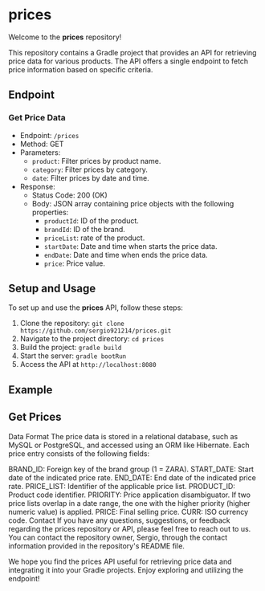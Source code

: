 # prices

Welcome to the **prices** repository!

This repository contains a Gradle project that provides an API for retrieving price data for various products. The API offers a single endpoint to fetch price information based on specific criteria.

## Endpoint

### Get Price Data

- Endpoint: `/prices`
- Method: GET
- Parameters:
  - `product`: Filter prices by product name.
  - `category`: Filter prices by category.
  - `date`: Filter prices by date and time.
- Response:
  - Status Code: 200 (OK)
  - Body: JSON array containing price objects with the following properties:
    - `productId`: ID of the product.
    - `brandId`: ID of the brand.
    - `priceList`: rate of the product.
    - `startDate`: Date and time when starts the price data.
    - `endDate`: Date and time when ends the price data.
    - `price`: Price value.

## Setup and Usage

To set up and use the **prices** API, follow these steps:

1. Clone the repository: `git clone https://github.com/sergio921214/prices.git`
2. Navigate to the project directory: `cd prices`
3. Build the project: `gradle build`
4. Start the server: `gradle bootRun`
5. Access the API at `http://localhost:8080`

## Example

## Get Prices

Data Format
The price data is stored in a relational database, such as MySQL or PostgreSQL, and accessed using an ORM like Hibernate. Each price entry consists of the following fields:

BRAND_ID: Foreign key of the brand group (1 = ZARA).
START_DATE: Start date of the indicated price rate.
END_DATE: End date of the indicated price rate.
PRICE_LIST: Identifier of the applicable price list.
PRODUCT_ID: Product code identifier.
PRIORITY: Price application disambiguator. If two price lists overlap in a date range, the one with the higher priority (higher numeric value) is applied.
PRICE: Final selling price.
CURR: ISO currency code.
Contact
If you have any questions, suggestions, or feedback regarding the prices repository or API, please feel free to reach out to us. You can contact the repository owner, Sergio, through the contact information provided in the repository's README file.

We hope you find the prices API useful for retrieving price data and integrating it into your Gradle projects. Enjoy exploring and utilizing the endpoint!
